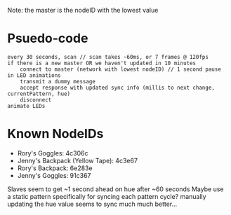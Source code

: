Note: the master is the nodeID with the lowest value

# Psuedo-code

````
every 30 seconds, scan // scan takes ~60ms, or 7 frames @ 120fps
if there is a new master OR we haven't updated in 10 minutes
	connect to master (network with lowest nodeID) // 1 second pause in LED animations
	transmit a dummy message
	accept response with updated sync info (millis to next change, currentPattern, hue)
	disconnect
animate LEDs
````

# Known NodeIDs

* Rory's Goggles: 4c306c
* Jenny's Backpack (Yellow Tape): 4c3e67
* Rory's Backpack: 6e283e
* Jenny's Goggles: 91c367


Slaves seem to get ~1 second ahead on hue after ~60 seconds
Maybe use a static pattern specifically for syncing each pattern cycle?
manually updating the hue value seems to sync much much better...